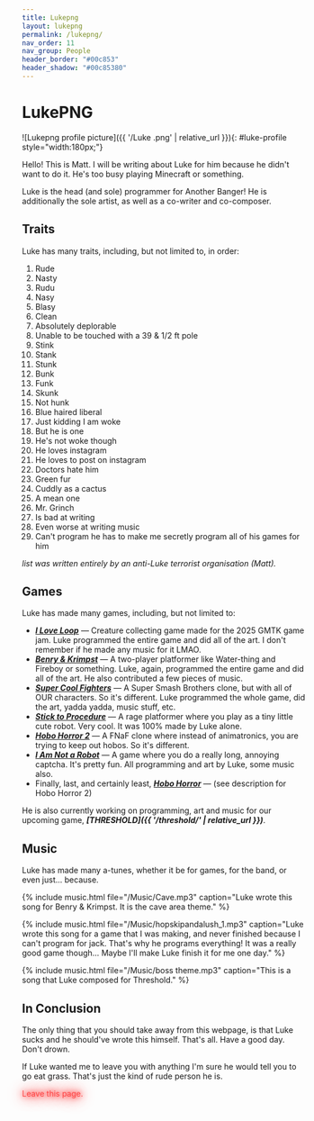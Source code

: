 ```yaml
---
title: Lukepng
layout: lukepng
permalink: /lukepng/
nav_order: 11
nav_group: People
header_border: "#00c853"
header_shadow: "#00c85380"
---
```


# LukePNG

![Lukepng profile picture]({{ '/Luke .png' | relative_url }}){: #luke-profile style="width:180px;"}

Hello! This is Matt. I will be writing about Luke for him because he didn't want to do it. He's too busy playing Minecraft or something.

Luke is the head (and sole) programmer for Another Banger! He is additionally the sole artist, as well as a co-writer and co-composer.

## Traits

Luke has many traits, including, but not limited to, in order:

1. Rude
2. Nasty
3. Rudu
4. Nasy
5. Blasy
6. Clean
7. Absolutely deplorable
8. Unable to be touched with a 39 & 1/2 ft pole
9. Stink
10. Stank
11. Stunk
12. Bunk
13. Funk
14. Skunk
15. Not hunk
16. Blue haired liberal
17. Just kidding I am woke
18. But he is one
19. He's not woke though
20. He loves instagram
21. He loves to post on instagram
22. Doctors hate him
23. Green fur
24. Cuddly as a cactus
25. A mean one
26. Mr. Grinch
27. Is bad at writing
28. Even worse at writing music
29. Can't program he has to make me secretly program all of his games for him

*list was written entirely by an anti-Luke terrorist organisation (Matt).*

## Games

Luke has made many games, including, but not limited to:

- ***[I Love Loop](https://another-banger.itch.io/i-love-loop)*** — Creature collecting game made for the 2025 GMTK game jam. Luke programmed the entire game and did all of the art. I don't remember if he made any music for it LMAO. 
- ***[Benry & Krimpst](https://another-banger.itch.io/benry-y-krimpst)*** — A two-player platformer like Water-thing and Fireboy or something. Luke, again, programmed the entire game and did all of the art. He also contributed a few pieces of music. 
- ***[Super Cool Fighters](https://another-banger.itch.io/super-cool-fighters)*** — A Super Smash Brothers clone, but with all of OUR characters. So it's different. Luke programmed the whole game, did the art, yadda yadda, music stuff, etc.
- ***[Stick to Procedure](https://another-banger.itch.io/stick-to-procedure)*** — A rage platformer where you play as a tiny little cute robot. Very cool. It was 100% made by Luke alone.
- ***[Hobo Horror 2](https://another-banger.itch.io/hobo-horror-2)*** — A FNaF clone where instead of animatronics, you are trying to keep out hobos. So it's different.
- ***[I Am Not a Robot](https://another-banger.itch.io/i-am-not-a-robot)*** — A game where you do a really long, annoying captcha. It's pretty fun. All programming and art by Luke, some music also. 
- Finally, last, and certainly least, ***[Hobo Horror](https://another-banger.itch.io/hobo-horror)*** — (see description for Hobo Horror 2)

He is also currently working on programming, art and music for our upcoming game, ***[THRESHOLD]({{ '/threshold/' | relative_url }})***.

## Music

Luke has made many a-tunes, whether it be for games, for the band, or even just... because. 

{% include music.html file="/Music/Cave.mp3" caption="Luke wrote this song for Benry & Krimpst. It is the cave area theme." %}

{% include music.html file="/Music/hopskipandalush_1.mp3" caption="Luke wrote this song for a game that I was making, and never finished because I can't program for jack. That's why he programs everything! It was a really good game though… Maybe I'll make Luke finish it for me one day." %}

{% include music.html file="/Music/boss theme.mp3" caption="This is a song that Luke composed for Threshold." %}

## In Conclusion

The only thing that you should take away from this webpage, is that Luke sucks and he should've wrote this himself. That's all. Have a good day. Don't drown.

If Luke wanted me to leave you with anything I'm sure he would tell you to go eat grass. That's just the kind of rude person he is.

<span style="color: #ff4444; text-shadow: 0 0 10px #ff0000, 0 0 20px #ff0000, 0 0 30px #ff0000;">Leave this page.</span>